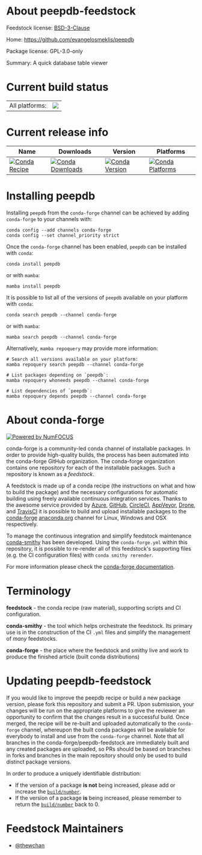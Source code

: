 About peepdb-feedstock
======================

Feedstock license: [BSD-3-Clause](https://github.com/conda-forge/peepdb-feedstock/blob/main/LICENSE.txt)

Home: https://github.com/evangelosmeklis/peepdb

Package license: GPL-3.0-only

Summary: A quick database table viewer

Current build status
====================


<table><tr><td>All platforms:</td>
    <td>
      <a href="https://dev.azure.com/conda-forge/feedstock-builds/_build/latest?definitionId=23444&branchName=main">
        <img src="https://dev.azure.com/conda-forge/feedstock-builds/_apis/build/status/peepdb-feedstock?branchName=main">
      </a>
    </td>
  </tr>
</table>

Current release info
====================

| Name | Downloads | Version | Platforms |
| --- | --- | --- | --- |
| [![Conda Recipe](https://img.shields.io/badge/recipe-peepdb-green.svg)](https://anaconda.org/conda-forge/peepdb) | [![Conda Downloads](https://img.shields.io/conda/dn/conda-forge/peepdb.svg)](https://anaconda.org/conda-forge/peepdb) | [![Conda Version](https://img.shields.io/conda/vn/conda-forge/peepdb.svg)](https://anaconda.org/conda-forge/peepdb) | [![Conda Platforms](https://img.shields.io/conda/pn/conda-forge/peepdb.svg)](https://anaconda.org/conda-forge/peepdb) |

Installing peepdb
=================

Installing `peepdb` from the `conda-forge` channel can be achieved by adding `conda-forge` to your channels with:

```
conda config --add channels conda-forge
conda config --set channel_priority strict
```

Once the `conda-forge` channel has been enabled, `peepdb` can be installed with `conda`:

```
conda install peepdb
```

or with `mamba`:

```
mamba install peepdb
```

It is possible to list all of the versions of `peepdb` available on your platform with `conda`:

```
conda search peepdb --channel conda-forge
```

or with `mamba`:

```
mamba search peepdb --channel conda-forge
```

Alternatively, `mamba repoquery` may provide more information:

```
# Search all versions available on your platform:
mamba repoquery search peepdb --channel conda-forge

# List packages depending on `peepdb`:
mamba repoquery whoneeds peepdb --channel conda-forge

# List dependencies of `peepdb`:
mamba repoquery depends peepdb --channel conda-forge
```


About conda-forge
=================

[![Powered by
NumFOCUS](https://img.shields.io/badge/powered%20by-NumFOCUS-orange.svg?style=flat&colorA=E1523D&colorB=007D8A)](https://numfocus.org)

conda-forge is a community-led conda channel of installable packages.
In order to provide high-quality builds, the process has been automated into the
conda-forge GitHub organization. The conda-forge organization contains one repository
for each of the installable packages. Such a repository is known as a *feedstock*.

A feedstock is made up of a conda recipe (the instructions on what and how to build
the package) and the necessary configurations for automatic building using freely
available continuous integration services. Thanks to the awesome service provided by
[Azure](https://azure.microsoft.com/en-us/services/devops/), [GitHub](https://github.com/),
[CircleCI](https://circleci.com/), [AppVeyor](https://www.appveyor.com/),
[Drone](https://cloud.drone.io/welcome), and [TravisCI](https://travis-ci.com/)
it is possible to build and upload installable packages to the
[conda-forge](https://anaconda.org/conda-forge) [anaconda.org](https://anaconda.org/)
channel for Linux, Windows and OSX respectively.

To manage the continuous integration and simplify feedstock maintenance
[conda-smithy](https://github.com/conda-forge/conda-smithy) has been developed.
Using the ``conda-forge.yml`` within this repository, it is possible to re-render all of
this feedstock's supporting files (e.g. the CI configuration files) with ``conda smithy rerender``.

For more information please check the [conda-forge documentation](https://conda-forge.org/docs/).

Terminology
===========

**feedstock** - the conda recipe (raw material), supporting scripts and CI configuration.

**conda-smithy** - the tool which helps orchestrate the feedstock.
                   Its primary use is in the construction of the CI ``.yml`` files
                   and simplify the management of *many* feedstocks.

**conda-forge** - the place where the feedstock and smithy live and work to
                  produce the finished article (built conda distributions)


Updating peepdb-feedstock
=========================

If you would like to improve the peepdb recipe or build a new
package version, please fork this repository and submit a PR. Upon submission,
your changes will be run on the appropriate platforms to give the reviewer an
opportunity to confirm that the changes result in a successful build. Once
merged, the recipe will be re-built and uploaded automatically to the
`conda-forge` channel, whereupon the built conda packages will be available for
everybody to install and use from the `conda-forge` channel.
Note that all branches in the conda-forge/peepdb-feedstock are
immediately built and any created packages are uploaded, so PRs should be based
on branches in forks and branches in the main repository should only be used to
build distinct package versions.

In order to produce a uniquely identifiable distribution:
 * If the version of a package **is not** being increased, please add or increase
   the [``build/number``](https://docs.conda.io/projects/conda-build/en/latest/resources/define-metadata.html#build-number-and-string).
 * If the version of a package **is** being increased, please remember to return
   the [``build/number``](https://docs.conda.io/projects/conda-build/en/latest/resources/define-metadata.html#build-number-and-string)
   back to 0.

Feedstock Maintainers
=====================

* [@thewchan](https://github.com/thewchan/)

